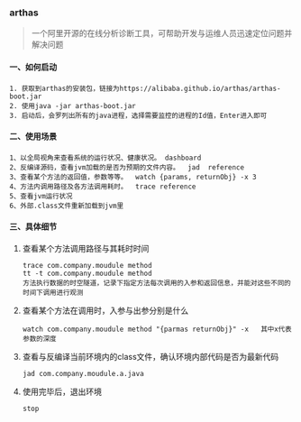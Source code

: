 ### arthas

>一个阿里开源的在线分析诊断工具，可帮助开发与运维人员迅速定位问题并解决问题

#### 一、如何启动

~~~
1. 获取到arthas的安装包，链接为https://alibaba.github.io/arthas/arthas-boot.jar
2. 使用java -jar arthas-boot.jar
3. 启动后，会罗列出所有的java进程，选择需要监控的进程的Id值，Enter进入即可
~~~

#### 二、使用场景

```
1、以全局视角来查看系统的运行状况、健康状况。 dashboard
2、反编译源码，查看jvm加载的是否为预期的文件内容。  jad  reference
3、查看某个方法的返回值，参数等等。  watch {params, returnObj} -x 3
4、方法内调用路径及各方法调用耗时。  trace reference
5、查看jvm运行状况
6、外部.class文件重新加载到jvm里
```

#### 三、具体细节

1. 查看某个方法调用路径与其耗时时间

   ```
   trace com.company.moudule method
   tt -t com.company.moudule method
   方法执行数据的时空隧道，记录下指定方法每次调用的入参和返回信息，并能对这些不同的时间下调用进行观测
   ```

2. 查看某个方法在调用时，入参与出参分别是什么

   ```
   watch com.company.moudule method "{parmas returnObj}" -x   其中x代表参数的深度
   ```

3. 查看与反编译当前环境内的class文件，确认环境内部代码是否为最新代码

   ~~~
   jad com.company.moudule.a.java
   ~~~


4. 使用完毕后，退出环境

   ~~~
   stop
   ~~~

   